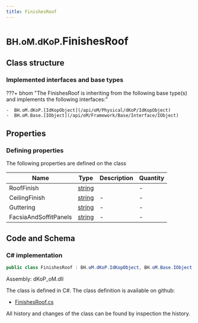 ```yaml
---
title: FinishesRoof
---
```


# <small>BH.oM.dKoP.</small>**FinishesRoof**



## Class structure

### Implemented interfaces and base types

???+ bhom "The FinishesRoof is inheriting from the following base type(s) and implements the following interfaces:"

    -  BH.oM.dKoP.[IdKopObject](/api/oM/Physical/dKoP/IdKopObject)
    -  BH.oM.Base.[IObject](/api/oM/Framework/Base/Interface/IObject)


## Properties



### Defining properties

The following properties are defined on the class

| Name             | Type             | Description      | Quantity         |
|------------------|------------------|------------------|------------------|
| RoofFinish | [string](https://learn.microsoft.com/en-us/dotnet/api/System.String?view=netstandard-2.0) |  | - |
| CeilingFinish | [string](https://learn.microsoft.com/en-us/dotnet/api/System.String?view=netstandard-2.0) | - | - |
| Guttering | [string](https://learn.microsoft.com/en-us/dotnet/api/System.String?view=netstandard-2.0) | - | - |
| FacsiaAndSoffitPanels | [string](https://learn.microsoft.com/en-us/dotnet/api/System.String?view=netstandard-2.0) | - | - |


## Code and Schema

### C# implementation

``` C# title="C#"
public class FinishesRoof : BH.oM.dKoP.IdKopObject, BH.oM.Base.IObject
```

Assembly: dKoP_oM.dll

The class is defined in C#. The class definition is available on github:

- [FinishesRoof.cs](https://github.com/BHoM/dKoP_Toolkit/blob/develop/dKoP_oM/Perfomance\Finishes\FinishesRoof.cs)

All history and changes of the class can be found by inspection the history.
